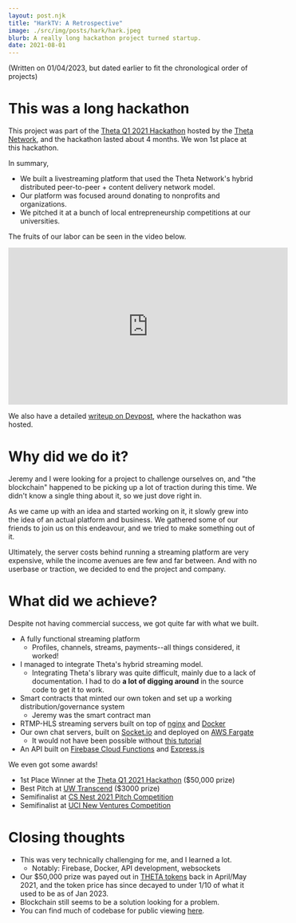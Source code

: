 ```yaml
---
layout: post.njk
title: "HarkTV: A Retrospective"
image: ./src/img/posts/hark/hark.jpeg
blurb: A really long hackathon project turned startup. 
date: 2021-08-01
---
```

(Written on 01/04/2023, but dated earlier to fit the chronological order of projects)     

# This was a long hackathon
This project was part of the [Theta Q1 2021 Hackathon](https://theta-hackathon-v2.devpost.com/) hosted by the [Theta Network](https://www.thetatoken.org/), and the hackathon lasted about 4 months. We won 1st place at this hackathon.

In summary,
* We built a livestreaming platform that used the Theta Network's hybrid distributed peer-to-peer + content delivery network model. 
* Our platform was focused around donating to nonprofits and organizations.
* We pitched it at a bunch of local entrepreneurship competitions at our universities.

The fruits of our labor can be seen in the video below.

<iframe width="560" height="315" src="https://www.youtube.com/embed/RzjQTzG18Ik" title="YouTube video player" frameborder="0" allow="accelerometer; autoplay; clipboard-write; encrypted-media; gyroscope; picture-in-picture; web-share" allowfullscreen></iframe>

We also have a detailed [writeup on Devpost](https://devpost.com/software/harktv-theta-for-social-good), where the hackathon was hosted.

# Why did we do it?
Jeremy and I were looking for a project to challenge ourselves on, and "the blockchain" happened to be picking up a lot of traction during this time. We didn't know a single thing about it, so we just dove right in.

As we came up with an idea and started working on it, it slowly grew into the idea of an actual platform and business. We gathered some of our friends to join us on this endeavour, and we tried to make something out of it.

Ultimately, the server costs behind running a streaming platform are very expensive, while the income avenues are few and far between. And with no userbase or traction, we decided to end the project and company.

# What did we achieve?
Despite not having commercial success, we got quite far with what we built.
* A fully functional streaming platform 
    * Profiles, channels, streams, payments--all things considered, it worked!
* I managed to integrate Theta's hybrid streaming model.
    * Integrating Theta's library was quite difficult, mainly due to a lack of documentation. I had to do **a lot of digging around** in the source code to get it to work.
* Smart contracts that minted our own token and set up a working distribution/governance system
    * Jeremy was the smart contract man
* RTMP-HLS streaming servers built on top of [nginx](https://nginx.org/en/) and [Docker](https://www.docker.com/)
* Our own chat servers, built on [Socket.io](https://socket.io/) and deployed on [AWS Fargate](https://aws.amazon.com/fargate/)
    * It would not have been possible without [this tutorial](https://medium.com/containers-on-aws/building-a-socket-io-chat-app-and-deploying-it-using-aws-fargate-86fd7cbce13f)
* An API built on [Firebase Cloud Functions](https://firebase.google.com/docs/functions/) and [Express.js](https://expressjs.com/)

We even got some awards!
* 1st Place Winner at the [Theta Q1 2021 Hackathon](https://theta-hackathon-v2.devpost.com/) ($50,000 prize)
* Best Pitch at [UW Transcend](https://www.transcenduw.com/) ($3000 prize)
* Semifinalist at [CS Nest 2021 Pitch Competition](https://www.csnest.com/)
* Semifinalist at [UCI New Ventures Competition](https://merage.uci.edu/research-faculty/centers/innovation-entrepreneurship/new-venture-competiton.html)

# Closing thoughts
* This was very technically challenging for me, and I learned a lot.
    * Notably: Firebase, Docker, API development, websockets
* Our $50,000 prize was payed out in [THETA tokens](https://coinmarketcap.com/currencies/theta-network/) back in April/May 2021, and the token price has since decayed to under 1/10 of what it used to be as of Jan 2023.
* Blockchain still seems to be a solution looking for a problem.
* You can find much of codebase for public viewing [here](https://github.com/hark-streaming).